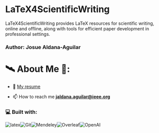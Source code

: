 # LaTeX4ScientificWriting
LaTeX4ScientificWriting provides LaTeX resources for scientific writing, online and offline, along with tools for efficient paper development in professional settings.

<h3 align="left">Author: Josue Aldana-Aguilar </h3>
<p align="left">

# 🛰️ About Me 🔭:

-   📃  [My resume](https://github.com/AJ23A/AJ23A/blob/master/ResearcherCV.pdf) 

-   📫 How to reach me **jaldana.aguilar@ieee.org**

<h3 align="left">💻 Built with: </h3>

![latex](https://img.shields.io/badge/-LaTeX-000?&logo=latex)![Git](https://img.shields.io/badge/-Git-000?&logo=Git)![Mendeley](https://img.shields.io/badge/-Mendeley-000?&logo=Mendeley)![Overleaf](https://img.shields.io/badge/-Overleaf-000?&logo=Overleaf)![OpenAI](https://img.shields.io/badge/-OpenAI-000?&logo=OpenAI)

